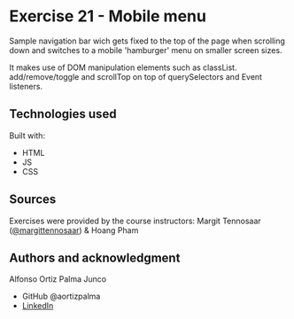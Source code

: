 # Exercise 21 - Mobile menu

Sample navigation bar wich gets fixed to the top of the page when scrolling down and switches to a mobile 'hamburger' menu on smaller screen sizes.

It makes use of DOM manipulation elements such as classList. add/remove/toggle and scrollTop on top of querySelectors and Event listeners.

## Technologies used

Built with: 

- HTML
- JS
- CSS

## Sources 
Exercises were provided by the course instructors: Margit Tennosaar ([@margittennosaar](https://github.com/margittennosaar)) & Hoang Pham

## Authors and acknowledgment

Alfonso Ortiz Palma Junco
- GitHub @aortizpalma
- [LinkedIn](https://www.linkedin.com/in/ortizpalma/)